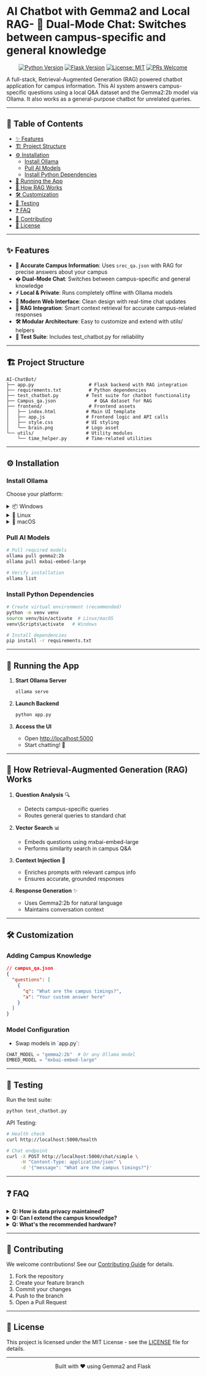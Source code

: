 # AI Chatbot with Gemma2 and Local RAG- **🤖 Dual-Mode Chat**: Switches between campus-specific and general knowledge

<div align="center">



[![Python Version](https://img.shields.io/badge/python-3.8%2B-blue.svg)](https://www.python.org/downloads/)
[![Flask Version](https://img.shields.io/badge/flask-2.0%2B-green.svg)](https://flask.palletsprojects.com/)
[![License: MIT](https://img.shields.io/badge/License-MIT-yellow.svg)](https://opensource.org/licenses/MIT)
[![PRs Welcome](https://img.shields.io/badge/PRs-welcome-brightgreen.svg)](README.md#contributing)

</div>

A full-stack, Retrieval-Augmented Generation (RAG) powered chatbot application for campus information. This AI system answers campus-specific questions using a local Q&A dataset and the Gemma2:2b model via Ollama. It also works as a general-purpose chatbot for unrelated queries.

---

## 📑 Table of Contents

- [✨ Features](#features)
- [🏗️ Project Structure](#project-structure)
- [⚙️ Installation](#installation)
    - [Install Ollama](#install-ollama)
    - [Pull AI Models](#pull-ai-models)
    - [Install Python Dependencies](#install-python-dependencies)
- [🚀 Running the App](#running-the-app)
- [🔄 How RAG Works](#how-retrieval-augmented-generation-rag-works)
- [🛠️ Customization](#customization)
- [🧪 Testing](#testing)
- [❓ FAQ](#faq)
- [🤝 Contributing](#contributing)
- [📄 License](#license)

---

## ✨ Features

- **🎯 Accurate Campus Information**: Uses `srec_qa.json` with RAG for precise answers about your campus
- **� Dual-Mode Chat**: Switches between campus-specific and general knowledge
- **⚡ Local & Private**: Runs completely offline with Ollama models
- **🎨 Modern Web Interface**: Clean design with real-time chat updates
- **🔄 RAG Integration**: Smart context retrieval for accurate campus-related responses
- **🛠️ Modular Architecture**: Easy to customize and extend with utils/ helpers
- **🧪 Test Suite**: Includes test_chatbot.py for reliability

---

## 🏗️ Project Structure

```
AI-ChatBot/
├── app.py                    # Flask backend with RAG integration
├── requirements.txt          # Python dependencies
├── test_chatbot.py          # Test suite for chatbot functionality
├── Campus_qa.json              # Q&A dataset for RAG
├── frontend/                 # Frontend assets
│   ├── index.html           # Main UI template
│   ├── app.js               # Frontend logic and API calls
│   ├── style.css            # UI styling
│   └── brain.png            # Logo asset
└── utils/                   # Utility modules
    └── time_helper.py       # Time-related utilities
```

---

## ⚙️ Installation

### Install Ollama

Choose your platform:

<details>
<summary>📦 Windows</summary>

1. Download from [ollama.com/download](https://ollama.com/download)
2. Run the installer
3. Start Ollama from Start Menu

</details>

<details>
<summary>🐧 Linux</summary>

```bash
curl -fsSL https://ollama.com/install.sh | sh
```

</details>

<details>
<summary>🍎 macOS</summary>

```bash
curl -fsSL https://ollama.com/install.sh | sh
```

</details>

### Pull AI Models

```bash
# Pull required models
ollama pull gemma2:2b
ollama pull mxbai-embed-large

# Verify installation
ollama list
```

### Install Python Dependencies

```bash
# Create virtual environment (recommended)
python -m venv venv
source venv/bin/activate  # Linux/macOS
venv\Scripts\activate   # Windows

# Install dependencies
pip install -r requirements.txt
```

---

## 🚀 Running the App

1. **Start Ollama Server**
   ```bash
   ollama serve
   ```

2. **Launch Backend**
   ```bash
   python app.py
   ```

3. **Access the UI**
   - Open [http://localhost:5000](http://localhost:5000)
   - Start chatting! 💬

---

## 🔄 How Retrieval-Augmented Generation (RAG) Works

1. **Question Analysis** 🔍
   - Detects campus-specific queries
   - Routes general queries to standard chat

2. **Vector Search** 📊
   - Embeds questions using mxbai-embed-large
   - Performs similarity search in campus Q&A

3. **Context Injection** 🎯
   - Enriches prompts with relevant campus info
   - Ensures accurate, grounded responses

4. **Response Generation** ✨
   - Uses Gemma2:2b for natural language
   - Maintains conversation context

---

## 🛠️ Customization

### Adding Campus Knowledge
```json
// campus_qa.json
{
  "questions": [
    {
      "q": "What are the campus timings?",
      "a": "Your custom answer here"
    }
  ]
}
```

### Model Configuration
- Swap models in \`app.py\`:
```python
CHAT_MODEL = "gemma2:2b"  # Or any Ollama model
EMBED_MODEL = "mxbai-embed-large"
```

---

## 🧪 Testing

Run the test suite:
```bash
python test_chatbot.py
```

API Testing:
```bash
# Health check
curl http://localhost:5000/health

# Chat endpoint
curl -X POST http://localhost:5000/chat/simple \
     -H "Content-Type: application/json" \
     -d '{"message": "What are the campus timings?"}'
```

---

## ❓ FAQ

<details>
<summary><b>Q: How is data privacy maintained?</b></summary>
All processing happens locally. No data leaves your system.
</details>

<details>
<summary><b>Q: Can I extend the campus knowledge?</b></summary>
Yes! Add Q&A pairs to campus_qa.json.
</details>

<details>
<summary><b>Q: What's the recommended hardware?</b></summary>
- RAM: 8GB minimum, 16GB recommended
- GPU: Optional, CPU works fine
- Storage: 10GB for models
</details>

---

## 🤝 Contributing

We welcome contributions! See our [Contributing Guide](CONTRIBUTING.md) for details.

1. Fork the repository
2. Create your feature branch
3. Commit your changes
4. Push to the branch
5. Open a Pull Request

---

## 📄 License

This project is licensed under the MIT License - see the [LICENSE](LICENSE) file for details.

---

<div align="center">
<p>Built with ❤️ using Gemma2 and Flask</p>
</div>
